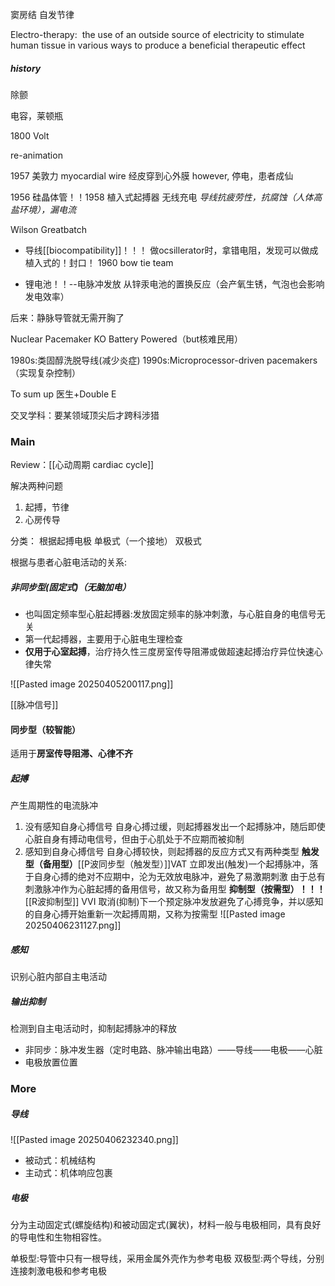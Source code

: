 窦房结 自发节律


Electro-therapy:  the use of an outside source of electricity to stimulate human tissue in various ways to produce a beneficial therapeutic effect

##### history
除颤

电容，莱顿瓶

1800 Volt

re-animation

1957 美敦力
myocardial wire 经皮穿到心外膜
however, 停电，患者成仙

1956 硅晶体管！！1958 植入式起搏器
无线充电
*导线抗疲劳性，抗腐蚀（人体高盐环境），漏电流*

Wilson Greatbatch
- 导线[[biocompatibility]]！！！
做ocsillerator时，拿错电阻，发现可以做成植入式的！封口！
1960 bow tie team

- 锂电池！！--电脉冲发放
从锌汞电池的置换反应（会产氧生锈，气泡也会影响发电效率）


后来：静脉导管就无需开胸了

Nuclear Pacemaker KO Battery Powered（but核难民用）


1980s:类固醇洗脱导线(减少炎症)
1990s:Microprocessor-driven pacemakers（实现复杂控制）


To sum up
医生+Double E

交叉学科：要某领域顶尖后才跨科涉猎

### Main
Review：[[心动周期 cardiac cycle]]

解决两种问题
1. 起搏，节律
2. 心房传导

分类：
根据起搏电极
单极式（一个接地）
双极式


根据与患者心脏电活动的关系:
##### 非同步型(固定式)（无脑加电）

- 也叫固定频率型心脏起搏器:发放固定频率的脉冲刺激，与心脏自身的电信号无关
- 第一代起搏器，主要用于心脏电生理检查
- **仅用于心室起搏**，治疗持久性三度房室传导阻滞或做超速起搏治疗异位快速心律失常

![[Pasted image 20250405200117.png]]

[[脉冲信号]]


#### 同步型（较智能）

适用于**房室传导阻滞、心律不齐**

##### 起搏
产生周期性的电流脉冲

1. 没有感知自身心搏信号
	自身心搏过缓，则起搏器发出一个起搏脉冲，随后即使心脏自身有搏动电信号，但由于心肌处于不应期而被抑制
2. 感知到自身心搏信号
	自身心搏较快，则起搏器的反应方式又有两种类型
	**触发型（备用型）**[[P波同步型（触发型）]]VAT
	立即发出(触发)一个起搏脉冲，落于自身心搏的绝对不应期中，沦为无效放电脉冲，避免了易激期刺激
	由于总有刺激脉冲作为心脏起搏的备用信号，故又称为备用型
	**抑制型（按需型）！！！**[[R波抑制型]] VVI
	取消(抑制)下一个预定脉冲发放避免了心搏竞争，并以感知的自身心搏开始重新一次起搏周期，又称为按需型
	![[Pasted image 20250406231127.png]]

##### 感知
识别心脏内部自主电活动

##### 输出抑制
检测到自主电活动时，抑制起搏脉冲的释放




- 非同步：脉冲发生器（定时电路、脉冲输出电路）——导线——电极——心脏
- 电极放置位置




### More
##### 导线

![[Pasted image 20250406232340.png]]
- 被动式：机械结构
- 主动式：机体响应包裹

##### 电极

分为主动固定式(螺旋结构)和被动固定式(翼状)，材料一般与电极相同，具有良好的导电性和生物相容性。

单极型:导管中只有一根导线，采用金属外壳作为参考电极
双极型:两个导线，分别连接刺激电极和参考电极